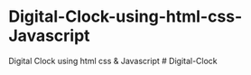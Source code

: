 # Digital-Clock-using-html-css-Javascript
Digital Clock using html css &amp; Javascript
#   D i g i t a l - C l o c k  
 